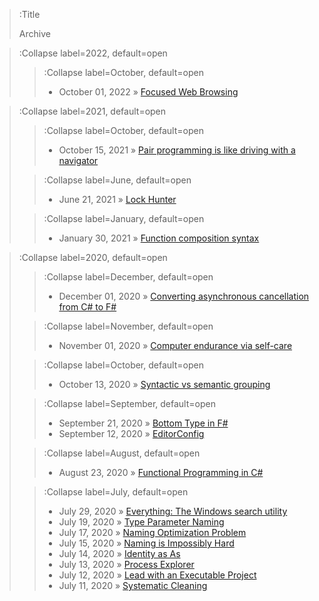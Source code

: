 > :Title
>
> Archive

> :Collapse label=2022, default=open
>
> > :Collapse label=October, default=open
> > - October 01, 2022 » [Focused Web Browsing](/2022-10-01_focused_web_browsing)

> :Collapse label=2021, default=open
>
> > :Collapse label=October, default=open
> > - October 15, 2021 » [Pair programming is like driving with a navigator](/2021-10-15_pair_programming_driving_navigator)
>
> > :Collapse label=June, default=open
> > - June 21, 2021 » [Lock Hunter](/2021-06-21_lock_hunter)
>
> > :Collapse label=January, default=open
> > - January 30, 2021 » [Function composition syntax](/2021-01-30_function_composition_syntax)

> :Collapse label=2020, default=open
>
> > :Collapse label=December, default=open
> > - December 01, 2020 » [Converting asynchronous cancellation from C# to F#](/2020-12-01_csharp_task_to_fsharp_async)
>
> > :Collapse label=November, default=open
> > - November 01, 2020 » [Computer endurance via self-care](/2020-11-01_computer_endurance_via_self-care)
>
> > :Collapse label=October, default=open
> > - October 13, 2020 » [Syntactic vs semantic grouping](/2020-10-13_syntactic_vs_semantic_grouping)
>
> > :Collapse label=September, default=open
> > - September 21, 2020 » [Bottom Type in F#](/2020-09-21_bottom_type_in_fsharp)
> > - September 12, 2020 » [EditorConfig](/2020-09-12_editorconfig)
>
> > :Collapse label=August, default=open
> > - August 23, 2020 » [Functional Programming in C#](/2020-08-23_functional_programming_in_csharp)
>
> > :Collapse label=July, default=open
> > - July 29, 2020 » [Everything: The Windows search utility](/2020-07-29_everything_the_windows_search_utility)
> > - July 19, 2020 » [Type Parameter Naming](/2020-07-19_type_parameter_naming)
> > - July 17, 2020 » [Naming Optimization Problem](/2020-07-17_naming_optimization_problem)
> > - July 15, 2020 » [Naming is Impossibly Hard](/2020-07-15_naming_is_impossibly_hard)
> > - July 14, 2020 » [Identity as As](/2020-07-14_identity_as_as)
> > - July 13, 2020 » [Process Explorer](/2020-07-13_process_explorer)
> > - July 12, 2020 » [Lead with an Executable Project](/2020-07-12_executable_project_first)
> > - July 11, 2020 » [Systematic Cleaning](/2020-07-11_systematic_cleaning)